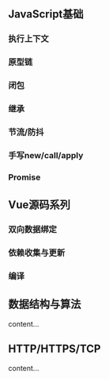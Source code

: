 ## JavaScript基础
### 执行上下文

### 原型链

### 闭包 

### 继承 

### 节流/防抖

### 手写new/call/apply

### Promise

## Vue源码系列
### 双向数据绑定

### 依赖收集与更新 

### 编译

## 数据结构与算法
content...

## HTTP/HTTPS/TCP
content...